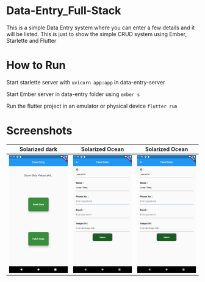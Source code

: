 # Data-Entry_Full-Stack

This is a simple Data Entry system where you can enter a few details and it will be listed.
This is just to show the simple CRUD system using Ember, Starlette and Flutter

# How to Run
Start starlette server with `uvicorn app:app` in data-entry-server

Start Ember server in data-entry folder using `ember s`

Run the flutter project in an emulator or physical device
`flutter run`


# Screenshots

Solarized dark             |  Solarized Ocean         |  Solarized Ocean
:-------------------------:|:-------------------------:|:-------------------------:
![Screenshot](/screenshots/m1.png?raw=true "Mobile ss-1")  | ![Screenshot](/screenshots/m2.png?raw=true "Mobile ss-2") | ![Screenshot](/screenshots/m2.png?raw=true "Mobile ss-2") 
